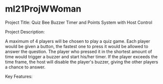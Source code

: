 # ml21ProjWWoman

Project Title: Quiz Bee Buzzer Timer and Points System with Host Control

Project Description:

A maximum of 4 players will be chosen to play a quiz game. Each player would be given a button, the fastest one to press it would be allowed to answer the question. The player who pressed it in the shortest amount of time would trigger a buzzer and start his/her timer. If the player exceeds the time frame, the host will disable the player's buzzer, giving the other players a chance to answer. 

Key Features:
